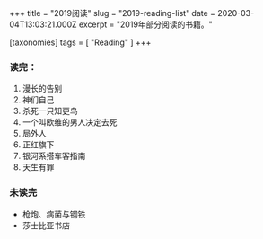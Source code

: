 +++
title = "2019阅读"
slug = "2019-reading-list"
date = 2020-03-04T13:03:21.000Z
excerpt = "2019年部分阅读的书籍。"

[taxonomies]
tags = [ "Reading" ]
+++

### 读完：

1. 漫长的告别
2. 神们自己
3. 杀死一只知更鸟
4. 一个叫欧维的男人决定去死
5. 局外人
6. 正红旗下
7. 银河系搭车客指南
8. 天生有罪

### 未读完

- 枪炮、病菌与钢铁
- 莎士比亚书店
